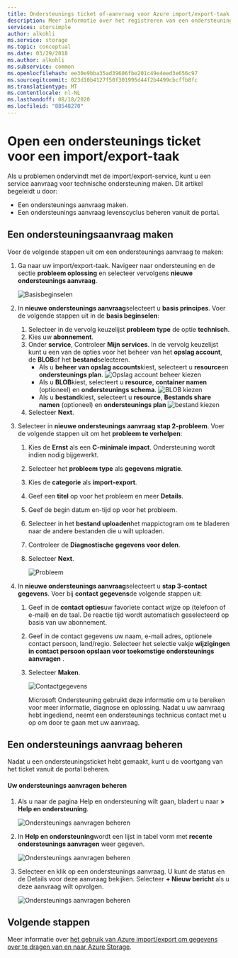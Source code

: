 ```yaml
---
title: Ondersteunings ticket of-aanvraag voor Azure import/export-taak maken | Microsoft Docs
description: Meer informatie over het registreren van een ondersteunings aanvraag voor problemen met de import/export-taak.
services: storsimple
author: alkohli
ms.service: storage
ms.topic: conceptual
ms.date: 03/29/2018
ms.author: alkohli
ms.subservice: common
ms.openlocfilehash: ee30e9bba35ad39606fbe201c49e4eed3e656c97
ms.sourcegitcommit: 023d10b4127f50f301995d44f2b4499cbcffb8fc
ms.translationtype: MT
ms.contentlocale: nl-NL
ms.lasthandoff: 08/18/2020
ms.locfileid: "88548270"
---
```

# <a name="open-a-support-ticket-for-an-importexport-job"></a>Open een ondersteunings ticket voor een import/export-taak

Als u problemen ondervindt met de import/export-service, kunt u een service aanvraag voor technische ondersteuning maken. Dit artikel begeleidt u door:

* Een ondersteunings aanvraag maken.
* Een ondersteunings aanvraag levenscyclus beheren vanuit de portal.

## <a name="create-a-support-request"></a>Een ondersteuningsaanvraag maken

Voer de volgende stappen uit om een ondersteunings aanvraag te maken:

1. Ga naar uw import/export-taak. Navigeer naar ondersteuning en de sectie **probleem oplossing** en selecteer vervolgens **nieuwe ondersteunings aanvraag**.
     
    ![Basisbeginselen](./media/storage-import-export-contact-microsoft-support/import-export-support1.png)
   
2. In **nieuwe ondersteunings aanvraag**selecteert u **basis principes**. Voer de volgende stappen uit in de **basis beginselen**:
    
    1. Selecteer in de vervolg keuzelijst **probleem type** de optie **technisch**.
    2. Kies uw **abonnement**.
    3. Onder **service**, Controleer **Mijn services**. In de vervolg keuzelijst kunt u een van de opties voor het beheer van het **opslag account**, de **BLOB**of het **bestand**selecteren. 
        - Als u **beheer van opslag accounts**kiest, selecteert u **resource**en **ondersteunings plan**.
            ![Opslag account beheer kiezen](./media/storage-import-export-contact-microsoft-support/import-export-support3.png)
        - Als u **BLOB**kiest, selecteert u **resource**, **container namen** (optioneel) en **ondersteunings schema**.
            ![BLOB kiezen](./media/storage-import-export-contact-microsoft-support/import-export-support2.png)
        - Als u **bestand**kiest, selecteert u **resource**, **Bestands share namen** (optioneel) en **ondersteunings plan** ![ bestand kiezen](./media/storage-import-export-contact-microsoft-support/import-export-support4.png)
    4. Selecteer **Next**.

3. Selecteer in **nieuwe ondersteunings aanvraag** **stap 2-probleem**. Voer de volgende stappen uit om het **probleem te verhelpen**:
    
    1. Kies de **Ernst** als een **C-minimale impact**. Ondersteuning wordt indien nodig bijgewerkt.
    2. Selecteer het **probleem type** als **gegevens migratie**.
    3. Kies de **categorie** als **import-export**.
    4. Geef een **titel** op voor het probleem en meer **Details**.
    5. Geef de begin datum en-tijd op voor het probleem.
    6. Selecteer in het **bestand uploaden**het mappictogram om te bladeren naar de andere bestanden die u wilt uploaden.
    7. Controleer de **Diagnostische gegevens voor delen**.
    8. Selecteer **Next**.

       ![Probleem](./media/storage-import-export-contact-microsoft-support/import-export-support5.png)

4. In **nieuwe ondersteunings aanvraag**selecteert u **stap 3-contact gegevens**. Voer bij **contact gegevens**de volgende stappen uit:

   1. Geef in de **contact opties**uw favoriete contact wijze op (telefoon of e-mail) en de taal. De reactie tijd wordt automatisch geselecteerd op basis van uw abonnement.
   2. Geef in de contact gegevens uw naam, e-mail adres, optionele contact persoon, land/regio. Selecteer het selectie vakje **wijzigingen in contact persoon opslaan voor toekomstige ondersteunings aanvragen** .
   3. Selecteer **Maken**.
   
       ![Contactgegevens](./media/storage-import-export-contact-microsoft-support/import-export-support7.png)   

      Microsoft Ondersteuning gebruikt deze informatie om u te bereiken voor meer informatie, diagnose en oplossing.
      Nadat u uw aanvraag hebt ingediend, neemt een ondersteunings technicus contact met u op om door te gaan met uw aanvraag.

## <a name="manage-a-support-request"></a>Een ondersteunings aanvraag beheren

Nadat u een ondersteuningsticket hebt gemaakt, kunt u de voortgang van het ticket vanuit de portal beheren.

#### <a name="to-manage-your-support-requests"></a>Uw ondersteunings aanvragen beheren

1. Als u naar de pagina Help en ondersteuning wilt gaan, bladert u naar **> Help en ondersteuning**.

    ![Ondersteunings aanvragen beheren](./media/storage-import-export-contact-microsoft-support/manage-support-ticket2.png)   

2. In **Help en ondersteuning**wordt een lijst in tabel vorm met **recente ondersteunings aanvragen** weer gegeven.

    ![Ondersteunings aanvragen beheren](./media/storage-import-export-contact-microsoft-support/manage-support-ticket1.png) 

3. Selecteer en klik op een ondersteunings aanvraag. U kunt de status en de Details voor deze aanvraag bekijken. Selecteer **+ Nieuw bericht** als u deze aanvraag wilt opvolgen.

    ![Ondersteunings aanvragen beheren](./media/storage-import-export-contact-microsoft-support/manage-support-ticket3.png) 


## <a name="next-steps"></a>Volgende stappen

Meer informatie over [het gebruik van Azure import/export om gegevens over te dragen van en naar Azure Storage](storage-import-export-service.md).
